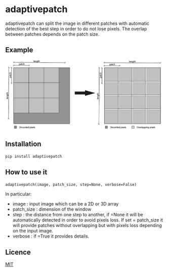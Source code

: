 # adaptivepatch
adaptivepatch can split the image in different patches with automatic detection of the best step in order to do not lose pixels. The overlap between patches depends on the patch size. 

## Example
![pic](example.png)

## Installation
```Python
pip install adaptivepatch
```
## How to use it
`adaptivepatch(image, patch_size, step=None, verbose=False)`

In particular:
- image : input image which can be a 2D or 3D array
- patch_size : dimension of the window
- step : the distance from one step to another, if =None it will be automatically detected in order to avoid pixels loss. If set = patch_size it will provide patches without overlapping but with pixels loss depending on the input image. 
- verbose : if =True it provides details. 
 
## Licence
[MIT](https://choosealicense.com/licenses/mit/)

